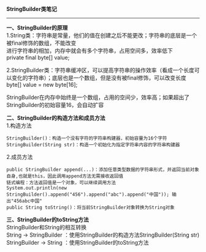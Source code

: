 **StringBuilder类笔记**  

----------


**一、StringBuilder的原理**  
1.String类：字符串是常量，他们的值在创建之后不能更改；字符串的底层是一个被final修饰的数组，不能改变  
进行字符串的相加，内存中就会有多个字符串，占用空间多，效率低下  
private final byte[] value;  

2.StringBuilder类：字符串缓冲区，可以提高字符串的操作效率（看成一个长度可以变化的字符串）；底层也是一个数组，但是没有被final修饰，可以改变长度  
byte[] value = new byte[16];  

StringBuilder在内存中始终是一个数组，占用的空间少，效率高；如果超出了StringBuilder的初始容量16，会自动扩容  

**二、StringBuilder的构造方法和成员方法**  
1.构造方法  

    StringBuilder()：构造一个没有字符的字符串构建器，初始容量为16个字符
    StringBuilder(String str)：构造一个初始化为指定字符串内容的字符串构建器

2.成员方法  

    public StringBuilder append(...)：添加任意类型数据的字符串形式，并返回当前对象自身,也就是this，因此调用append方法无需接收返回值
    链式编程：方法返回值是一个对象，可以继续调用方法
    System.out.println(new StringBuilder().append("456").append("abc").append("中国")); 输出"456abc中国"
    public String toString()：将当前StringBuilder对象转换为String对象

**三、StringBuilder的toString方法**  
StringBuilder和String的相互转换  
String -> StringBuilder ：使用StringBuilder的构造方法StringBuilder(String str)  
StringBuilder -> String ：使用StringBuilder的toString方法  
